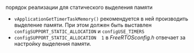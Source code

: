 порядок реализации для статического выделения памяти
 - `vApplicationGetTimerTaskMemory()` рекомендуется в ней производить выделение памяти. При этом должен быть выставлен `configSUPPORT_STATIC_ALLOCATION` и `configUSE_TIMERS`
 - `configSUPPORT_STATIC_ALLOCATION  1` в *FreeRTOSconfig.h* отвечает за настройку выделения памяти.